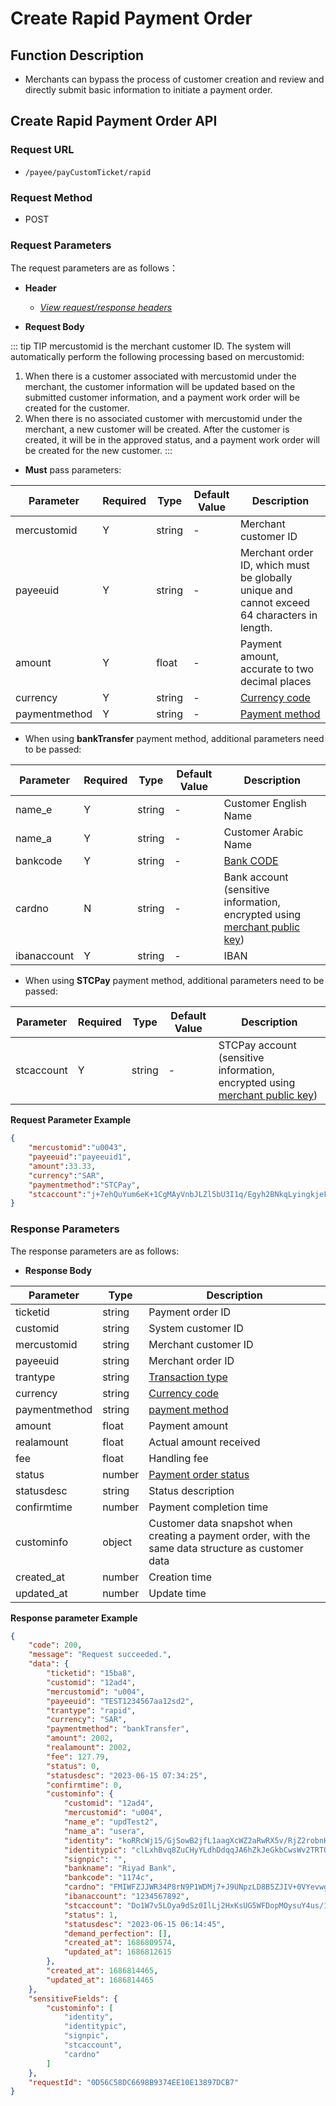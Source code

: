# Create Rapid Payment Order

## Function Description

- Merchants can bypass the process of customer creation and review and directly submit basic information to initiate a payment order.

## Create Rapid Payment Order API

### Request URL

- `/payee/payCustomTicket/rapid`

### Request Method

- POST

### Request Parameters

The request parameters are as follows：

- **Header**

  - [_View request/response headers_](/en/payoutApi/apiRule/header)

- **Request Body**

::: tip TIP
mercustomid is the merchant customer ID. The system will automatically perform the following processing based on mercustomid:
1. When there is a customer associated with mercustomid under the merchant, the customer information will be updated based on the submitted customer information, and a payment work order will be created for the customer.
2. When there is no associated customer with mercustomid under the merchant, a new customer will be created. After the customer is created, it will be in the approved status, and a payment work order will be created for the new customer.
:::

* **Must** pass parameters:

| **Parameter** | **Required** | **Type** | **Default Value** | **Description**                                                                             |
| ------------- | ------------ | -------- | ----------------- | ------------------------------------------------------------------------------------------- |
| mercustomid   | Y            | string   | -                 | Merchant customer ID                                                                        |
| payeeuid      | Y            | string   | -                 | Merchant order ID, which must be globally unique and cannot exceed 64 characters in length. |
| amount        | Y            | float    | -                 | Payment amount, accurate to two decimal places                                              |
| currency      | Y            | string   | -                 | [Currency code](/en/payoutApi/appendix/currency)                                            |
| paymentmethod | Y            | string   | -                 | [Payment method](/en/payoutApi/appendix/paymentMethod)                                      |

* When using **bankTransfer** payment method, additional parameters need to be passed:

| **Parameter** | **Required** | **Type** | **Default Value** | **Description**                                                                                                                               |
| ------------- | ------------ | -------- | ----------------- | --------------------------------------------------------------------------------------------------------------------------------------------- |
| name_e        | Y            | string   | -                 | Customer English Name                                                                                                                         |
| name_a        | Y            | string   | -                 | Customer Arabic Name                                                                                                                          |
| bankcode      | Y            | string   | -                 | [Bank CODE](/en/payoutApi/banks/bankList)                                                                                                     |
| cardno        | N            | string   | -                 | Bank account (sensitive information, encrypted using [merchant public key](/en/payoutApi/apiRule/certificateKey#merchant-public-private-key)) |
| ibanaccount   | Y            | string   | -                 | IBAN                                                                                                                                          |

* When using **STCPay** payment method, additional parameters need to be passed:

| **Parameter** | **Required** | **Type** | **Default Value** | **Description**                                                                                                                                 |
| ------------- | ------------ | -------- | ----------------- | ----------------------------------------------------------------------------------------------------------------------------------------------- |
| stcaccount    | Y            | string   | -                 | STCPay account (sensitive information, encrypted using [merchant public key](/en/payoutApi/apiRule/certificateKey#merchant-public-private-key)) |

**Request Parameter Example**

```json
{
    "mercustomid":"u0043",
    "payeeuid":"payeeuid1",
    "amount":33.33,
    "currency":"SAR",
    "paymentmethod":"STCPay",
    "stcaccount":"j+7ehQuYum6eK+1CgMAyVnbJLZl5bU3I1q/Egyh2BNkqLyingkjeFuX+an2mkqZ2IaK1038zNhz7lvnix+R4C7gGM/hWSwZ2/OReoO4CTKfB8KH+XyYNEKgkd+5BIE/w35ssJNgCHy7BlqZz9sm2hboz6DOZAcY/Sv7eya328yChDllr8MlUY87x+yTN+EEjiUajvFA3RB7Lx/+DcQgkx58fmlrq4JhwlqnjKJllSimnqwK9DB6nKsNQAHONLzGndl4nAaL441EGyP0tVU+roSd0uJU1hpc+Gq9HKLr1N3rt1Y7QEd9+wHwZ3EBf0dUdIq94gC1ZuZ0VU+pBRim40Q=="
}
```

### Response Parameters

The response parameters are as follows:

- **Response Body**

| **Parameter** | **Type** | **Description**                                                                                     |
| ------------- | -------- | --------------------------------------------------------------------------------------------------- |
| ticketid      | string   | Payment order ID                                                                                    |
| customid      | string   | System customer ID                                                                                  |
| mercustomid   | string   | Merchant customer ID                                                                                |
| payeeuid      | string   | Merchant order ID                                                                                   |
| trantype      | string   | [Transaction type](/en/payoutApi/appendix/tranType)                                                 |
| currency      | string   | [Currency code](/en/payoutApi/appendix/currency)                                                    |
| paymentmethod | string   | [payment method](/en/payoutApi/appendix/paymentMethod)                                              |
| amount        | float    | Payment amount                                                                                      |
| realamount    | float    | Actual amount received                                                                              |
| fee           | float    | Handling fee                                                                                        |
| status        | number   | [Payment order status](/en/payoutApi/appendix/paymentStatus)                                        |
| statusdesc    | string   | Status description                                                                                  |
| confirmtime   | number   | Payment completion time                                                                             |
| custominfo    | object   | Customer data snapshot when creating a payment order, with the same data structure as customer data |
| created_at    | number   | Creation time                                                                                       |
| updated_at    | number   | Update time                                                                                         |

**Response parameter Example**

```json
{
    "code": 200,
    "message": "Request succeeded.",
    "data": {
        "ticketid": "15ba8",
        "customid": "12ad4",
        "mercustomid": "u004",
        "payeeuid": "TEST1234567aa12sd2",
        "trantype": "rapid",
        "currency": "SAR",
        "paymentmethod": "bankTransfer",
        "amount": 2002,
        "realamount": 2002,
        "fee": 127.79,
        "status": 0,
        "statusdesc": "2023-06-15 07:34:25",
        "confirmtime": 0,
        "custominfo": {
            "customid": "12ad4",
            "mercustomid": "u004",
            "name_e": "updTest2",
            "name_a": "usera",
            "identity": "koRRcWj15/GjSowB2jfL1aagXcWZ2aRwRX5v/RjZ2robnH7abFUZXKLmyXsQHts0WGJBYhboqszYTqbT+iMOPvJ1flGIW4AAlLG6IoYscihUilKe0ieAYEyeTZE4ywlnS1cJRGsCDanzwLkRTsIl75uE3HSbkk6bAOGTwnASvjXJFe9ypx8Rj6NGuupwI9OfxDtr8NkIl5qKyOT5AzGKjhRZwoMl1gfzqJACef+HSKQNCikqYjKcoxeFQaCcmEwcWujDCHrk6+/SlN2NBpZdNlDmubPM7/JlsqudtKQp4HP+FNubwe9nZO2cPxvArBumGKIdsCv6yTOVqTEios43Tw==",
            "identitypic": "clLxhBvq8ZuCHyYLdhDdqqJA6hZkJeGkbCwsWv2TRTOQ3q+MGw4SpNLmXGNdxy9+/gZh4kGS9zMAAy8eMPW+KqDGNYSFBvT5NEoHnGc11PHCrQ95yp7qFsh/I03+ZQxKIKRpLkmY/hqs9i0QJlNqji0Wx7Ne712Dyh9qflfxkKF1f8Pcey0dHA1j7SwAuBndAcTBpnI/FcKvKt6n0vHQ8c4tKHNhMd9xRzap3Mr+09mAXtjyy1QQbb+e93x+YBoLGqdCoZouHGCTVCuqmQSiIS5TdRRMWKh/SIvVJA7bQ7bWkusgVGZF4NZQ8Jd6OzTgcpuW3ZVREyuNBYpdaZCbkQ==",
            "signpic": "",
            "bankname": "Riyad Bank",
            "bankcode": "1174c",
            "cardno": "FMIWFZJJWR34P8rN9P1WDMj7+J9UNpzLD8B5ZJIV+0VYevwgOdchFMnLM4kJwefyQXiVzP9Xh9jOLupgWrLx6Xs3PzYB6DI0PyKYw0MbbgW0oX64wsfKymRROpjQ3BvsjJfnffbDrB7/td7X52+ju0f5spw99NQ3VS+3A3Q1pcsTtTTdZSLGfd9hranY3hVUvmKr1bZq0KIkqFEl6bQ7AK0J1xVd9qQZCh8iFJNPV50FXcXwV4t2Xtua7AVd6yi6fUFZN1gngz67+/r0CG1ffNF2ykFgqYRUzedRwIHl9kmADsMSXpbUTCL97IG60VdLZ+ICu/yY1h1zU0kin7K6pw==",
            "ibanaccount": "1234567892",
            "stcaccount": "Do1W7v5LOya9dSz0IlLj2HxKsUG5WFDopMOysuY4us/1oHS1DwBrt7RPgjxTX2D1ZiArxBZL2I8MoSDXzkYM7j7+gNiLtrYvyeUcdU6DpRmvKAKzSJ4IUqJ0auf0SgmXupjcD9hcl7XG0qn5dOA59dRiGRy0xzWg++LF4dLUSplqlnVh4j+SlCmuJatCKOVOV70PD3M+cgmAjNW+VivaVFImc9VIzv30CITKEkGoJ37ByUpx3f3mBO6mZB4DoK0UQ6rEGt0ewBTphYePrf7HE0m5mflagAsIk6AXRSORTMF//Yv2UgD+tEcjhuADI8OIhfPzExPRVWDY7S8bz9B5tg==",
            "status": 1,
            "statusdesc": "2023-06-15 06:14:45",
            "demand_perfection": [],
            "created_at": 1686809574,
            "updated_at": 1686812615
        },
        "created_at": 1686814465,
        "updated_at": 1686814465
    },
    "sensitiveFields": {
        "custominfo": [
            "identity",
            "identitypic",
            "signpic",
            "stcaccount",
            "cardno"
        ]
    },
    "requestId": "0D56C58DC6698B9374EE10E13897DCB7"
}
```